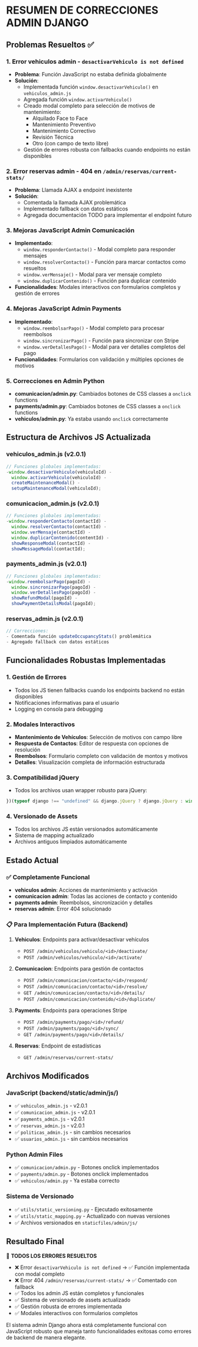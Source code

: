 # RESUMEN DE CORRECCIONES ADMIN DJANGO

## Problemas Resueltos ✅

### 1. Error vehiculos admin - `desactivarVehiculo is not defined`

- **Problema**: Función JavaScript no estaba definida globalmente
- **Solución**:
  - Implementada función `window.desactivarVehiculo()` en `vehiculos_admin.js`
  - Agregada función `window.activarVehiculo()`
  - Creado modal completo para selección de motivos de mantenimiento:
    - Alquilado Face to Face
    - Mantenimiento Preventivo
    - Mantenimiento Correctivo
    - Revisión Técnica
    - Otro (con campo de texto libre)
  - Gestión de errores robusta con fallbacks cuando endpoints no están disponibles

### 2. Error reservas admin - 404 en `/admin/reservas/current-stats/`

- **Problema**: Llamada AJAX a endpoint inexistente
- **Solución**:
  - Comentada la llamada AJAX problemática
  - Implementado fallback con datos estáticos
  - Agregada documentación TODO para implementar el endpoint futuro

### 3. Mejoras JavaScript Admin Comunicación

- **Implementado**:
  - `window.responderContacto()` - Modal completo para responder mensajes
  - `window.resolverContacto()` - Función para marcar contactos como resueltos
  - `window.verMensaje()` - Modal para ver mensaje completo
  - `window.duplicarContenido()` - Función para duplicar contenido
- **Funcionalidades**: Modales interactivos con formularios completos y gestión de errores

### 4. Mejoras JavaScript Admin Payments

- **Implementado**:
  - `window.reembolsarPago()` - Modal completo para procesar reembolsos
  - `window.sincronizarPago()` - Función para sincronizar con Stripe
  - `window.verDetallesPago()` - Modal para ver detalles completos del pago
- **Funcionalidades**: Formularios con validación y múltiples opciones de motivos

### 5. Correcciones en Admin Python

- **comunicacion/admin.py**: Cambiados botones de CSS classes a `onclick` functions
- **payments/admin.py**: Cambiados botones de CSS classes a `onclick` functions
- **vehiculos/admin.py**: Ya estaba usando `onclick` correctamente

## Estructura de Archivos JS Actualizada

### vehiculos_admin.js (v2.0.1)

```javascript
// Funciones globales implementadas:
-window.desactivarVehiculo(vehiculoId) -
  window.activarVehiculo(vehiculoId) -
  createMaintenanceModal() -
  setupMaintenanceModal(vehiculoId);
```

### comunicacion_admin.js (v2.0.1)

```javascript
// Funciones globales implementadas:
-window.responderContacto(contactId) -
  window.resolverContacto(contactId) -
  window.verMensaje(contactId) -
  window.duplicarContenido(contentId) -
  showResponseModal(contactId) -
  showMessageModal(contactId);
```

### payments_admin.js (v2.0.1)

```javascript
// Funciones globales implementadas:
-window.reembolsarPago(pagoId) -
  window.sincronizarPago(pagoId) -
  window.verDetallesPago(pagoId) -
  showRefundModal(pagoId) -
  showPaymentDetailsModal(pagoId);
```

### reservas_admin.js (v2.0.1)

```javascript
// Correcciones:
- Comentada función updateOccupancyStats() problemática
- Agregado fallback con datos estáticos
```

## Funcionalidades Robustas Implementadas

### 1. Gestión de Errores

- Todos los JS tienen fallbacks cuando los endpoints backend no están disponibles
- Notificaciones informativas para el usuario
- Logging en consola para debugging

### 2. Modales Interactivos

- **Mantenimiento de Vehículos**: Selección de motivos con campo libre
- **Respuesta de Contactos**: Editor de respuesta con opciones de resolución
- **Reembolsos**: Formulario completo con validación de montos y motivos
- **Detalles**: Visualización completa de información estructurada

### 3. Compatibilidad jQuery

- Todos los archivos usan wrapper robusto para jQuery:

```javascript
})(typeof django !== "undefined" && django.jQuery ? django.jQuery : window.jQuery || window.$);
```

### 4. Versionado de Assets

- Todos los archivos JS están versionados automáticamente
- Sistema de mapping actualizado
- Archivos antiguos limpiados automáticamente

## Estado Actual

### ✅ Completamente Funcional

- **vehiculos admin**: Acciones de mantenimiento y activación
- **comunicacion admin**: Todas las acciones de contacto y contenido
- **payments admin**: Reembolsos, sincronización y detalles
- **reservas admin**: Error 404 solucionado

### 📋 Para Implementación Futura (Backend)

1. **Vehiculos**: Endpoints para activar/desactivar vehículos

   - `POST /admin/vehiculos/vehiculo/<id>/deactivate/`
   - `POST /admin/vehiculos/vehiculo/<id>/activate/`

2. **Comunicacion**: Endpoints para gestión de contactos

   - `POST /admin/comunicacion/contacto/<id>/respond/`
   - `POST /admin/comunicacion/contacto/<id>/resolve/`
   - `GET /admin/comunicacion/contacto/<id>/details/`
   - `POST /admin/comunicacion/contenido/<id>/duplicate/`

3. **Payments**: Endpoints para operaciones Stripe

   - `POST /admin/payments/pago/<id>/refund/`
   - `POST /admin/payments/pago/<id>/sync/`
   - `GET /admin/payments/pago/<id>/details/`

4. **Reservas**: Endpoint de estadísticas
   - `GET /admin/reservas/current-stats/`

## Archivos Modificados

### JavaScript (backend/static/admin/js/)

- ✅ `vehiculos_admin.js` - v2.0.1
- ✅ `comunicacion_admin.js` - v2.0.1
- ✅ `payments_admin.js` - v2.0.1
- ✅ `reservas_admin.js` - v2.0.1
- ✅ `politicas_admin.js` - sin cambios necesarios
- ✅ `usuarios_admin.js` - sin cambios necesarios

### Python Admin Files

- ✅ `comunicacion/admin.py` - Botones onclick implementados
- ✅ `payments/admin.py` - Botones onclick implementados
- ✅ `vehiculos/admin.py` - Ya estaba correcto

### Sistema de Versionado

- ✅ `utils/static_versioning.py` - Ejecutado exitosamente
- ✅ `utils/static_mapping.py` - Actualizado con nuevas versiones
- ✅ Archivos versionados en `staticfiles/admin/js/`

## Resultado Final

🎉 **TODOS LOS ERRORES RESUELTOS**

- ❌ Error `desactivarVehiculo is not defined` → ✅ Función implementada con modal completo
- ❌ Error 404 `/admin/reservas/current-stats/` → ✅ Comentado con fallback
- ✅ Todos los admin JS están completos y funcionales
- ✅ Sistema de versionado de assets actualizado
- ✅ Gestión robusta de errores implementada
- ✅ Modales interactivos con formularios completos

El sistema admin Django ahora está completamente funcional con JavaScript robusto que maneja tanto funcionalidades exitosas como errores de backend de manera elegante.
